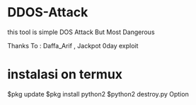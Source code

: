 # DDOS-Attack
this tool is simple DOS Attack But Most Dangerous

Thanks To : Daffa_Arif , Jackpot 0day exploit

# instalasi on termux
$pkg update
$pkg install python2
$python2 destroy.py <url> Option
